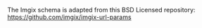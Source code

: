 The Imgix schema is adapted from this BSD Licensed repository:
https://github.com/imgix/imgix-url-params
